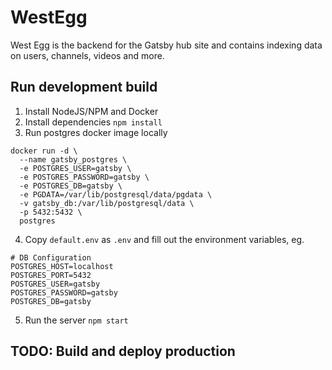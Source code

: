 # WestEgg

West Egg is the backend for the Gatsby hub site and contains indexing data on users, channels, videos and more.

## Run development build
1. Install NodeJS/NPM and Docker
2. Install dependencies `npm install`
3. Run postgres docker image locally
```
docker run -d \
  --name gatsby_postgres \
  -e POSTGRES_USER=gatsby \
  -e POSTGRES_PASSWORD=gatsby \
  -e POSTGRES_DB=gatsby \
  -e PGDATA=/var/lib/postgresql/data/pgdata \
  -v gatsby_db:/var/lib/postgresql/data \
  -p 5432:5432 \
  postgres
```
4. Copy `default.env` as `.env` and fill out the environment variables, eg.
```
# DB Configuration
POSTGRES_HOST=localhost
POSTGRES_PORT=5432
POSTGRES_USER=gatsby
POSTGRES_PASSWORD=gatsby
POSTGRES_DB=gatsby
```
5. Run the server `npm start`

## TODO: Build and deploy production
